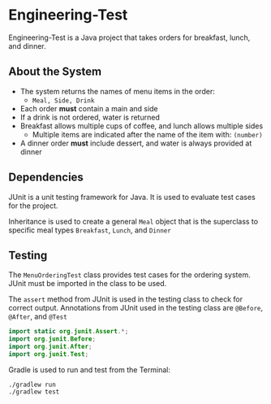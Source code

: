# Engineering-Test

Engineering-Test is a Java project that takes orders for breakfast, lunch, and dinner.

## About the System

* The system returns the names of menu items in the order:
    * `Meal, Side, Drink`
* Each order **must** contain a main and side
* If a drink is not ordered, water is returned
* Breakfast allows multiple cups of coffee, and lunch allows multiple sides
    * Multiple items are indicated after the name of the item with: `(number)`
* A dinner order **must** include dessert, and water is always provided at dinner

## Dependencies

JUnit is a unit testing framework for Java. It is used to evaluate test cases for the project.

Inheritance is used to create a general `Meal` object that is the superclass to
specific meal types `Breakfast`, `Lunch`, and `Dinner`

## Testing

The `MenuOrderingTest` class provides test cases for the ordering system.
JUnit must be imported in the class to be used.

The `assert` method from JUnit is used in the testing class to check for correct output.
Annotations from JUnit used in the testing class are `@Before`, `@After`, and `@Test`

```Java
import static org.junit.Assert.*;
import org.junit.Before;
import org.junit.After;
import org.junit.Test;
```

Gradle is used to run and test from the Terminal:
```
./gradlew run
./gradlew test
```
